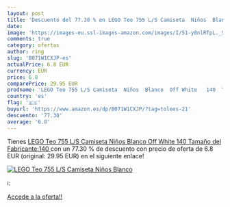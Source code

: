 ```yaml
---
layout: post
title: 'Descuento del 77.30 % en LEGO Teo 755 L/S Camiseta  Niños  Blanco'
date: 
image: 'https://images-eu.ssl-images-amazon.com/images/I/51-y8nlRTpL._SL200_.jpg'
comments: true
category: ofertas
author: ring
slug: 'B071W1CXJP-es'
actualPrice: 6.8 EUR
currency: EUR
price: 6.8
comparePrice: 29.95 EUR
prodname: 'LEGO Teo 755 L/S Camiseta  Niños  Blanco  Off White   140  Tamaño del Fabricante:140 '
country: 'es'
flag: '🇪🇸'
buyurl: 'https://www.amazon.es/dp/B071W1CXJP/?tag=tolees-21'
descuento: '77.30'
average: '6.8'
---
```


Tienes [LEGO Teo 755 L/S Camiseta  Niños  Blanco  Off White   140  Tamaño del Fabricante:140 ](https://www.amazon.es/dp/B071W1CXJP/?tag=tolees-21) con un 77.30 % de descuento con precio de oferta de 6.8 EUR (original: 29.95 EUR) en el siguiente enlace!

[![LEGO Teo 755 L/S Camiseta  Niños  Blanco](https://images-eu.ssl-images-amazon.com/images/I/51-y8nlRTpL._SL200_.jpg)](https://www.amazon.es/dp/B071W1CXJP/?tag=tolees-21)

ℹ️:


[Accede a la oferta!!](https://www.amazon.es/dp/B071W1CXJP/?tag=tolees-21)
